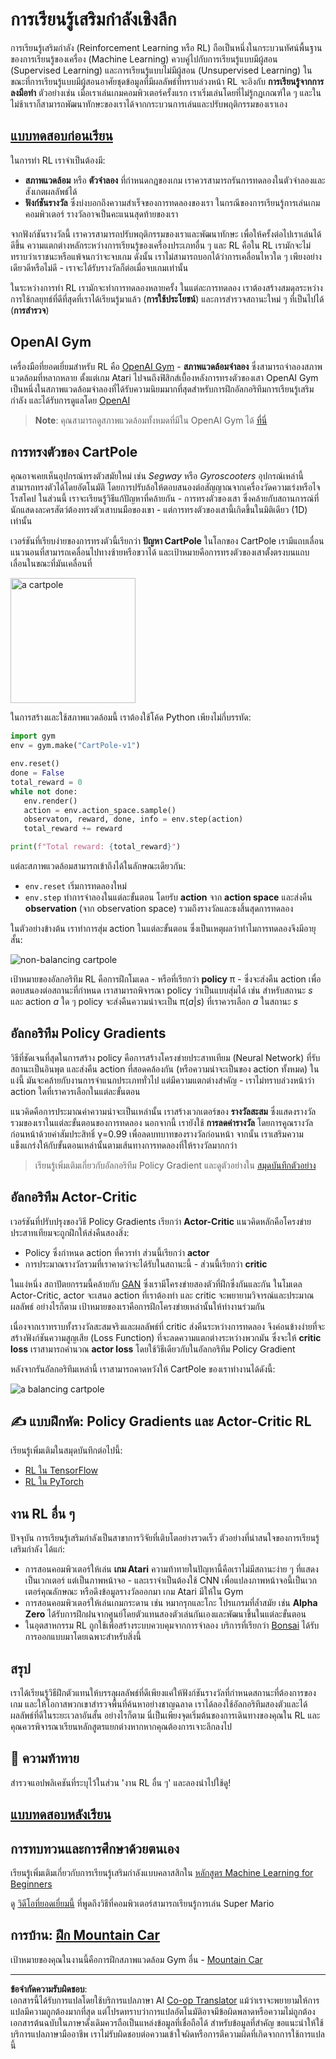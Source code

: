<!--
CO_OP_TRANSLATOR_METADATA:
{
  "original_hash": "dbacf9b1915612981d76059678e563e5",
  "translation_date": "2025-08-29T08:41:05+00:00",
  "source_file": "lessons/6-Other/22-DeepRL/README.md",
  "language_code": "th"
}
-->
# การเรียนรู้เสริมกำลังเชิงลึก

การเรียนรู้เสริมกำลัง (Reinforcement Learning หรือ RL) ถือเป็นหนึ่งในกระบวนทัศน์พื้นฐานของการเรียนรู้ของเครื่อง (Machine Learning) ควบคู่ไปกับการเรียนรู้แบบมีผู้สอน (Supervised Learning) และการเรียนรู้แบบไม่มีผู้สอน (Unsupervised Learning) ในขณะที่การเรียนรู้แบบมีผู้สอนอาศัยชุดข้อมูลที่มีผลลัพธ์ที่ทราบล่วงหน้า RL จะอิงกับ **การเรียนรู้จากการลงมือทำ** ตัวอย่างเช่น เมื่อเราเล่นเกมคอมพิวเตอร์ครั้งแรก เราเริ่มเล่นโดยที่ไม่รู้กฎเกณฑ์ใด ๆ และในไม่ช้าเราก็สามารถพัฒนาทักษะของเราได้จากกระบวนการเล่นและปรับพฤติกรรมของเราเอง

## [แบบทดสอบก่อนเรียน](https://ff-quizzes.netlify.app/en/ai/quiz/43)

ในการทำ RL เราจำเป็นต้องมี:

* **สภาพแวดล้อม** หรือ **ตัวจำลอง** ที่กำหนดกฎของเกม เราควรสามารถรันการทดลองในตัวจำลองและสังเกตผลลัพธ์ได้
* **ฟังก์ชันรางวัล** ซึ่งบ่งบอกถึงความสำเร็จของการทดลองของเรา ในกรณีของการเรียนรู้การเล่นเกมคอมพิวเตอร์ รางวัลอาจเป็นคะแนนสุดท้ายของเรา

จากฟังก์ชันรางวัลนี้ เราควรสามารถปรับพฤติกรรมของเราและพัฒนาทักษะ เพื่อให้ครั้งต่อไปเราเล่นได้ดีขึ้น ความแตกต่างหลักระหว่างการเรียนรู้ของเครื่องประเภทอื่น ๆ และ RL คือใน RL เรามักจะไม่ทราบว่าเราชนะหรือแพ้จนกว่าจะจบเกม ดังนั้น เราไม่สามารถบอกได้ว่าการเคลื่อนไหวใด ๆ เพียงอย่างเดียวดีหรือไม่ดี - เราจะได้รับรางวัลก็ต่อเมื่อจบเกมเท่านั้น

ในระหว่างการทำ RL เรามักจะทำการทดลองหลายครั้ง ในแต่ละการทดลอง เราต้องสร้างสมดุลระหว่างการใช้กลยุทธ์ที่ดีที่สุดที่เราได้เรียนรู้มาแล้ว (**การใช้ประโยชน์**) และการสำรวจสถานะใหม่ ๆ ที่เป็นไปได้ (**การสำรวจ**)

## OpenAI Gym

เครื่องมือที่ยอดเยี่ยมสำหรับ RL คือ [OpenAI Gym](https://gym.openai.com/) - **สภาพแวดล้อมจำลอง** ซึ่งสามารถจำลองสภาพแวดล้อมที่หลากหลาย ตั้งแต่เกม Atari ไปจนถึงฟิสิกส์เบื้องหลังการทรงตัวของเสา OpenAI Gym เป็นหนึ่งในสภาพแวดล้อมจำลองที่ได้รับความนิยมมากที่สุดสำหรับการฝึกอัลกอริทึมการเรียนรู้เสริมกำลัง และได้รับการดูแลโดย [OpenAI](https://openai.com/)

> **Note**: คุณสามารถดูสภาพแวดล้อมทั้งหมดที่มีใน OpenAI Gym ได้ [ที่นี่](https://gym.openai.com/envs/#classic_control)

## การทรงตัวของ CartPole

คุณอาจเคยเห็นอุปกรณ์ทรงตัวสมัยใหม่ เช่น *Segway* หรือ *Gyroscooters* อุปกรณ์เหล่านี้สามารถทรงตัวได้โดยอัตโนมัติ โดยการปรับล้อให้ตอบสนองต่อสัญญาณจากเครื่องวัดความเร่งหรือไจโรสโคป ในส่วนนี้ เราจะเรียนรู้วิธีแก้ปัญหาที่คล้ายกัน - การทรงตัวของเสา ซึ่งคล้ายกับสถานการณ์ที่นักแสดงละครสัตว์ต้องทรงตัวเสาบนมือของเขา - แต่การทรงตัวของเสานี้เกิดขึ้นในมิติเดียว (1D) เท่านั้น

เวอร์ชันที่เรียบง่ายของการทรงตัวนี้เรียกว่า **ปัญหา CartPole** ในโลกของ CartPole เรามีแถบเลื่อนแนวนอนที่สามารถเคลื่อนไปทางซ้ายหรือขวาได้ และเป้าหมายคือการทรงตัวของเสาตั้งตรงบนแถบเลื่อนในขณะที่มันเคลื่อนที่

<img alt="a cartpole" src="images/cartpole.png" width="200"/>

ในการสร้างและใช้สภาพแวดล้อมนี้ เราต้องใช้โค้ด Python เพียงไม่กี่บรรทัด:

```python
import gym
env = gym.make("CartPole-v1")

env.reset()
done = False
total_reward = 0
while not done:
   env.render()
   action = env.action_space.sample()
   observaton, reward, done, info = env.step(action)
   total_reward += reward

print(f"Total reward: {total_reward}")
```

แต่ละสภาพแวดล้อมสามารถเข้าถึงได้ในลักษณะเดียวกัน:
* `env.reset` เริ่มการทดลองใหม่
* `env.step` ทำการจำลองในแต่ละขั้นตอน โดยรับ **action** จาก **action space** และส่งคืน **observation** (จาก observation space) รวมถึงรางวัลและธงสิ้นสุดการทดลอง

ในตัวอย่างข้างต้น เราทำการสุ่ม action ในแต่ละขั้นตอน ซึ่งเป็นเหตุผลว่าทำไมการทดลองจึงมีอายุสั้น:

![non-balancing cartpole](../../../../../lessons/6-Other/22-DeepRL/images/cartpole-nobalance.gif)

เป้าหมายของอัลกอริทึม RL คือการฝึกโมเดล - หรือที่เรียกว่า **policy** π - ซึ่งจะส่งคืน action เพื่อตอบสนองต่อสถานะที่กำหนด เราสามารถพิจารณา policy ว่าเป็นแบบสุ่มได้ เช่น สำหรับสถานะ *s* และ action *a* ใด ๆ policy จะส่งคืนความน่าจะเป็น π(*a*|*s*) ที่เราควรเลือก *a* ในสถานะ *s*

## อัลกอริทึม Policy Gradients

วิธีที่ชัดเจนที่สุดในการสร้าง policy คือการสร้างโครงข่ายประสาทเทียม (Neural Network) ที่รับสถานะเป็นอินพุต และส่งคืน action ที่สอดคล้องกัน (หรือความน่าจะเป็นของ action ทั้งหมด) ในแง่นี้ มันจะคล้ายกับงานการจำแนกประเภททั่วไป แต่มีความแตกต่างสำคัญ - เราไม่ทราบล่วงหน้าว่า action ใดที่เราควรเลือกในแต่ละขั้นตอน

แนวคิดคือการประมาณค่าความน่าจะเป็นเหล่านั้น เราสร้างเวกเตอร์ของ **รางวัลสะสม** ซึ่งแสดงรางวัลรวมของเราในแต่ละขั้นตอนของการทดลอง นอกจากนี้ เรายังใช้ **การลดค่ารางวัล** โดยการคูณรางวัลก่อนหน้าด้วยค่าสัมประสิทธิ์ γ=0.99 เพื่อลดบทบาทของรางวัลก่อนหน้า จากนั้น เราเสริมความแข็งแกร่งให้กับขั้นตอนเหล่านั้นตามเส้นทางการทดลองที่ให้รางวัลมากกว่า

> เรียนรู้เพิ่มเติมเกี่ยวกับอัลกอริทึม Policy Gradient และดูตัวอย่างใน [สมุดบันทึกตัวอย่าง](CartPole-RL-TF.ipynb)

## อัลกอริทึม Actor-Critic

เวอร์ชันที่ปรับปรุงของวิธี Policy Gradients เรียกว่า **Actor-Critic** แนวคิดหลักคือโครงข่ายประสาทเทียมจะถูกฝึกให้ส่งคืนสองสิ่ง:

* Policy ซึ่งกำหนด action ที่ควรทำ ส่วนนี้เรียกว่า **actor**
* การประมาณรางวัลรวมที่เราคาดว่าจะได้รับในสถานะนี้ - ส่วนนี้เรียกว่า **critic**

ในแง่หนึ่ง สถาปัตยกรรมนี้คล้ายกับ [GAN](../../4-ComputerVision/10-GANs/README.md) ซึ่งเรามีโครงข่ายสองตัวที่ฝึกซึ่งกันและกัน ในโมเดล Actor-Critic, actor จะเสนอ action ที่เราต้องทำ และ critic จะพยายามวิจารณ์และประมาณผลลัพธ์ อย่างไรก็ตาม เป้าหมายของเราคือการฝึกโครงข่ายเหล่านั้นให้ทำงานร่วมกัน

เนื่องจากเราทราบทั้งรางวัลสะสมจริงและผลลัพธ์ที่ critic ส่งคืนระหว่างการทดลอง จึงค่อนข้างง่ายที่จะสร้างฟังก์ชันความสูญเสีย (Loss Function) ที่จะลดความแตกต่างระหว่างพวกมัน ซึ่งจะให้ **critic loss** เราสามารถคำนวณ **actor loss** โดยใช้วิธีเดียวกับในอัลกอริทึม Policy Gradient

หลังจากรันอัลกอริทึมเหล่านี้ เราสามารถคาดหวังให้ CartPole ของเราทำงานได้ดังนี้:

![a balancing cartpole](../../../../../lessons/6-Other/22-DeepRL/images/cartpole-balance.gif)

## ✍️ แบบฝึกหัด: Policy Gradients และ Actor-Critic RL

เรียนรู้เพิ่มเติมในสมุดบันทึกต่อไปนี้:

* [RL ใน TensorFlow](CartPole-RL-TF.ipynb)
* [RL ใน PyTorch](CartPole-RL-PyTorch.ipynb)

## งาน RL อื่น ๆ

ปัจจุบัน การเรียนรู้เสริมกำลังเป็นสาขาการวิจัยที่เติบโตอย่างรวดเร็ว ตัวอย่างที่น่าสนใจของการเรียนรู้เสริมกำลัง ได้แก่:

* การสอนคอมพิวเตอร์ให้เล่น **เกม Atari** ความท้าทายในปัญหานี้คือเราไม่มีสถานะง่าย ๆ ที่แสดงเป็นเวกเตอร์ แต่เป็นภาพหน้าจอ - และเราจำเป็นต้องใช้ CNN เพื่อแปลงภาพหน้าจอนี้เป็นเวกเตอร์คุณลักษณะ หรือดึงข้อมูลรางวัลออกมา เกม Atari มีให้ใน Gym
* การสอนคอมพิวเตอร์ให้เล่นเกมกระดาน เช่น หมากรุกและโกะ โปรแกรมที่ล้ำสมัย เช่น **Alpha Zero** ได้รับการฝึกฝนจากศูนย์โดยตัวแทนสองตัวเล่นกันเองและพัฒนาขึ้นในแต่ละขั้นตอน
* ในอุตสาหกรรม RL ถูกใช้เพื่อสร้างระบบควบคุมจากการจำลอง บริการที่เรียกว่า [Bonsai](https://azure.microsoft.com/services/project-bonsai/?WT.mc_id=academic-77998-cacaste) ได้รับการออกแบบมาโดยเฉพาะสำหรับสิ่งนี้

## สรุป

เราได้เรียนรู้วิธีฝึกตัวแทนให้บรรลุผลลัพธ์ที่ดีเพียงแค่ให้ฟังก์ชันรางวัลที่กำหนดสถานะที่ต้องการของเกม และให้โอกาสพวกเขาสำรวจพื้นที่ค้นหาอย่างชาญฉลาด เราได้ลองใช้อัลกอริทึมสองตัวและได้ผลลัพธ์ที่ดีในระยะเวลาอันสั้น อย่างไรก็ตาม นี่เป็นเพียงจุดเริ่มต้นของการเดินทางของคุณใน RL และคุณควรพิจารณาเรียนหลักสูตรแยกต่างหากหากคุณต้องการเจาะลึกลงไป

## 🚀 ความท้าทาย

สำรวจแอปพลิเคชันที่ระบุไว้ในส่วน 'งาน RL อื่น ๆ' และลองนำไปใช้ดู!

## [แบบทดสอบหลังเรียน](https://ff-quizzes.netlify.app/en/ai/quiz/44)

## การทบทวนและการศึกษาด้วยตนเอง

เรียนรู้เพิ่มเติมเกี่ยวกับการเรียนรู้เสริมกำลังแบบคลาสสิกใน [หลักสูตร Machine Learning for Beginners](https://github.com/microsoft/ML-For-Beginners/blob/main/8-Reinforcement/README.md)

ดู [วิดีโอที่ยอดเยี่ยมนี้](https://www.youtube.com/watch?v=qv6UVOQ0F44) ที่พูดถึงวิธีที่คอมพิวเตอร์สามารถเรียนรู้การเล่น Super Mario

## การบ้าน: [ฝึก Mountain Car](lab/README.md)

เป้าหมายของคุณในงานนี้คือการฝึกสภาพแวดล้อม Gym อื่น - [Mountain Car](https://www.gymlibrary.ml/environments/classic_control/mountain_car/)

---

**ข้อจำกัดความรับผิดชอบ**:  
เอกสารนี้ได้รับการแปลโดยใช้บริการแปลภาษา AI [Co-op Translator](https://github.com/Azure/co-op-translator) แม้ว่าเราจะพยายามให้การแปลมีความถูกต้องมากที่สุด แต่โปรดทราบว่าการแปลอัตโนมัติอาจมีข้อผิดพลาดหรือความไม่ถูกต้อง เอกสารต้นฉบับในภาษาดั้งเดิมควรถือเป็นแหล่งข้อมูลที่เชื่อถือได้ สำหรับข้อมูลที่สำคัญ ขอแนะนำให้ใช้บริการแปลภาษามืออาชีพ เราไม่รับผิดชอบต่อความเข้าใจผิดหรือการตีความผิดที่เกิดจากการใช้การแปลนี้